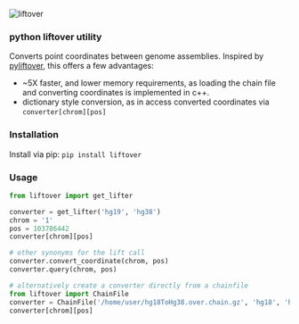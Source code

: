 ![liftover](https://github.com/jeremymcrae/liftover/workflows/liftover/badge.svg)

### python liftover utility

Converts point coordinates between genome assemblies.
Inspired by [pyliftover](https://github.com/konstantint/pyliftover), this
offers a few advantages:
 - ~5X faster, and lower memory requirements, as loading the chain file and
   converting coordinates is implemented in c++.
 - dictionary style conversion, as in access converted coordinates via
   `converter[chrom][pos]`

### Installation
Install via pip: `pip install liftover`

### Usage

```python
from liftover import get_lifter

converter = get_lifter('hg19', 'hg38')
chrom = '1'
pos = 103786442
converter[chrom][pos]

# other synonyms for the lift call
converter.convert_coordinate(chrom, pos)
converter.query(chrom, pos)

# alternatively create a converter directly from a chainfile
from liftover import ChainFile
converter = ChainFile('/home/user/hg18ToHg38.over.chain.gz', 'hg18', 'hg38')
converter[chrom][pos]
```

